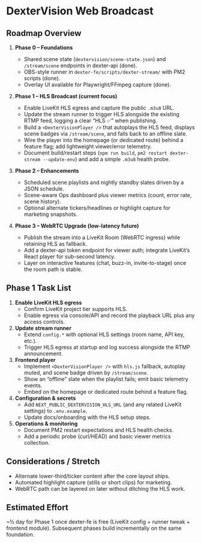 # DexterVision Web Broadcast

## Roadmap Overview
1. **Phase 0 – Foundations**
   - Shared scene state (`dextervision/scene-state.json`) and `/stream/scene` endpoints in dexter-api (done).
   - OBS-style runner in `dexter-fe/scripts/dexter-stream/` with PM2 scripts (done).
   - Overlay UI available for Playwright/FFmpeg capture (done).

2. **Phase 1 – HLS Broadcast (current focus)**
   - Enable LiveKit HLS egress and capture the public `.m3u8` URL.
   - Update the stream runner to trigger HLS alongside the existing RTMP feed, logging a clear “HLS ✅” when publishing.
   - Build a `<DexterVisionPlayer />` that autoplays the HLS feed, displays scene badges via `/stream/scene`, and falls back to an offline slate.
   - Wire the player into the homepage (or dedicated route) behind a feature flag; add lightweight viewer/error telemetry.
   - Document build/restart steps (`npm run build`, `pm2 restart dexter-stream --update-env`) and add a simple `.m3u8` health probe.

3. **Phase 2 – Enhancements**
   - Scheduled scene playlists and nightly standby slates driven by a JSON schedule.
   - Scene-aware Ops dashboard plus viewer metrics (count, error rate, scene history).
   - Optional alternate tickers/headlines or highlight capture for marketing snapshots.

4. **Phase 3 – WebRTC Upgrade (low-latency future)**
   - Publish the stream into a LiveKit Room (WebRTC ingress) while retaining HLS as fallback.
   - Add a dexter-api token endpoint for viewer auth; integrate LiveKit’s React player for sub-second latency.
   - Layer on interactive features (chat, buzz-in, invite-to-stage) once the room path is stable.

## Phase 1 Task List
1. **Enable LiveKit HLS egress**
   - Confirm LiveKit project tier supports HLS.
   - Enable egress via console/API and record the playback URL plus any access controls.
2. **Update stream runner**
   - Extend `config.*` with optional HLS settings (room name, API key, etc.).
   - Trigger HLS egress at startup and log success alongside the RTMP announcement.
3. **Frontend player**
   - Implement `<DexterVisionPlayer />` with `hls.js` fallback, autoplay muted, and scene badge driven by `/stream/scene`.
   - Show an “offline” slate when the playlist fails; emit basic telemetry events.
   - Embed on the homepage or dedicated route behind a feature flag.
4. **Configuration & secrets**
   - Add `NEXT_PUBLIC_DEXTERVISION_HLS_URL` (and any related LiveKit settings) to `.env.example`.
   - Update docs/onboarding with the HLS setup steps.
5. **Operations & monitoring**
   - Document PM2 restart expectations and HLS health checks.
   - Add a periodic probe (curl/HEAD) and basic viewer metrics collection.

## Considerations / Stretch
- Alternate lower-third/ticker content after the core layout ships.
- Automated highlight capture (stills or short clips) for marketing.
- WebRTC path can be layered on later without ditching the HLS work.

## Estimated Effort
~½ day for Phase 1 once dexter-fe is free (LiveKit config + runner tweak + frontend module). Subsequent phases build incrementally on the same foundation.
